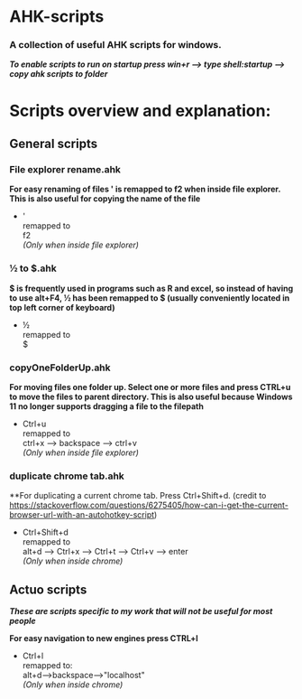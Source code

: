 # AHK-scripts

### A collection of useful AHK scripts for windows.

**_To enable scripts to run on startup press win+r --> type shell:startup --> copy ahk scripts to folder_**

# Scripts overview and explanation:

## General scripts

### File explorer rename.ahk
**For easy renaming of files ' is remapped to f2 when inside file explorer. This is also useful for copying the name of the file**
  - '<br/>
remapped to <br/>
f2<br/>
_(Only when inside file explorer)_

### ½ to $.ahk
**$ is frequently used in programs such as R and excel, so instead of having to use alt+F4, ½ has been remapped to $ (usually conveniently located in top left corner of keyboard)** 
  - ½<br/>
remapped to<br/> 
$  <br/>

### copyOneFolderUp.ahk
**For moving files one folder up. Select one or more files and press CTRL+u to move the files to parent directory. This is also useful because Windows 11 no longer supports dragging a file to the filepath**
  - Ctrl+u<br/>
remapped to <br/>
ctrl+x --> backspace --> ctrl+v <br/>
_(Only when inside file explorer)_

### duplicate chrome tab.ahk
**For duplicating a current chrome tab. Press Ctrl+Shift+d. (credit to https://stackoverflow.com/questions/6275405/how-can-i-get-the-current-browser-url-with-an-autohotkey-script)
  - Ctrl+Shift+d<br/>
remapped to <br/>
alt+d --> Ctrl+x --> Ctrl+t --> Ctrl+v --> enter<br/>
_(Only when inside chrome)_
## Actuo scripts

**_These are scripts specific to my work that will not be useful for most people_**

**For easy navigation to new engines press CTRL+l**
  - Ctrl+l<br/>
remapped to: <br/>
alt+d-->backspace-->"localhost"<br/>
_(Only when inside chrome)_